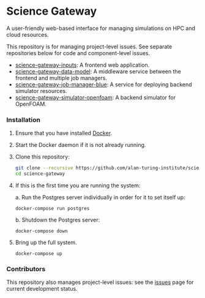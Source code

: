 # Science Gateway

A user-friendly web-based interface for managing simulations on HPC and cloud resources.

This repository is for managing project-level issues. See separate repositories below for code and component-level issues.

- [science-gateway-inputs](https://github.com/alan-turing-institute/science-gateway-inputs): A frontend web application.
- [science-gateway-data-model](https://github.com/alan-turing-institute/science-gateway-data-model): A middleware service between the frontend and multiple job managers.
- [science-gateway-job-manager-blue](https://github.com/alan-turing-institute/science-gateway-job-manager-blue): A service for deploying backend simulator resources.
- [science-gateway-simulator-openfoam](https://github.com/alan-turing-institute/science-gateway-simulator-openfoam): A backend simulator for OpenFOAM.

### Installation

1. Ensure that you have installed [Docker](https://docs.docker.com/docker-for-mac/install/).

1. Start the Docker daemon if it is not already running.

1. Clone this repository:

    ```bash
    git clone --recursive https://github.com/alan-turing-institute/science-gateway
    cd science-gateway
    ```

1. If this is the first time you are running the system:

    a. Run the Postgres server individually in order for it to set itself up:

    ```
    docker-compose run postgres
    ```
    b. Shutdown the Postgres server:

    ```
    docker-compose down
    ```

1. Bring up the full system.
    ```shell
    docker-compose up
    ```

### Contributors

This repository also manages project-level issues: see the [issues](https://github.com/alan-turing-institute/science-gateway/issues) page for current development status.